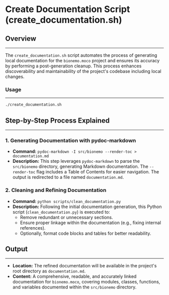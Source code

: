 # Create Documentation Script (create_documentation.sh)

## Overview

______________________________________________________________________

The `create_documentation.sh` script automates the process of generating local documentation for the `bionemo.moco` project and ensures its accuracy by performing a post-generation cleanup. This process enhances discoverability and maintainability of the project's codebase including local changes.

### Usage

______________________________________________________________________

```bash
./create_documentation.sh
```

## Step-by-Step Process Explained

______________________________________________________________________

### 1. **Generating Documentation with pydoc-markdown**

- **Command:** `pydoc-markdown -I src/bionemo --render-toc > documentation.md`
- **Description:** This step leverages `pydoc-markdown` to parse the `src/bionemo` directory, generating Markdown documentation. The `--render-toc` flag includes a Table of Contents for easier navigation. The output is redirected to a file named `documentation.md`.

### 2. **Cleaning and Refining Documentation**

- **Command:** `python scripts/clean_documentation.py`
- **Description:** Following the initial documentation generation, this Python script (`clean_documentation.py`) is executed to:
  - Remove redundant or unnecessary sections.
  - Ensure proper linkage within the documentation (e.g., fixing internal references).
  - Optionally, format code blocks and tables for better readability.

## Output

______________________________________________________________________

- **Location:** The refined documentation will be available in the project's root directory as `documentation.md`.
- **Content:** A comprehensive, readable, and accurately linked documentation for `bionemo.moco`, covering modules, classes, functions, and variables documented within the `src/bionemo` directory.
